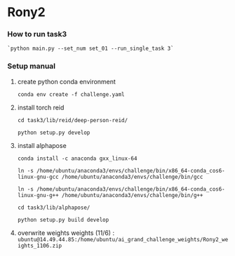 # Rony2

### How to run task3
    `python main.py --set_num set_01 --run_single_task 3`

### Setup manual
1. create python conda environment

    `conda env create -f challenge.yaml`

2. install torch reid

    `cd task3/lib/reid/deep-person-reid/`

    `python setup.py develop`

3. install alphapose 

    `conda install -c anaconda gxx_linux-64`

    `ln -s /home/ubuntu/anaconda3/envs/challenge/bin/x86_64-conda_cos6-linux-gnu-gcc /home/ubuntu/anaconda3/envs/challenge/bin/gcc `

    `ln -s /home/ubuntu/anaconda3/envs/challenge/bin/x86_64-conda_cos6-linux-gnu-g++ /home/ubuntu/anaconda3/envs/challenge/bin/g++`

    `cd task3/lib/alphapose/ `

    `python setup.py build develop`


4. overwrite weights 
weights (11/6) : `ubuntu@14.49.44.85:/home/ubuntu/ai_grand_challenge_weights/Rony2_weights_1106.zip`
